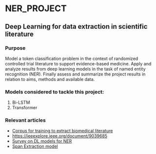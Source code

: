 # NER_PROJECT

## Deep Learning for data extraction in scientific literature

### Purpose

Model a token classification problem in the context of randomized controlled trial literature to support evidence-based medicine. Apply and analyze results from deep learning models in the task of named entity recognition (NER). Finally assess and summarize the project results in relation to aims, methods and available data.

### Models considered to tackle this project:

1. Bi-LSTM
2. Transformer

### Relevant articles

- [Corpus for training to extract biomedical literature](https://aclanthology.org/2022.wiesp-1.4.pdf)
- https://ieeexplore.ieee.org/document/9039685
- [Survey on DL models for NER](https://arxiv.org/pdf/1603.01360.pdf)
- [Span Extraction model](https://arxiv.org/pdf/2106.00978.pdf)
